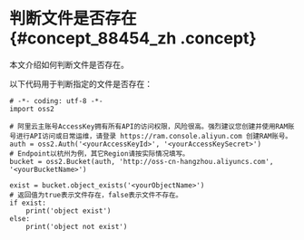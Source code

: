 # 判断文件是否存在 {#concept_88454_zh .concept}

本文介绍如何判断文件是否存在。

以下代码用于判断指定的文件是否存在：

``` {#codeblock_i8w_6eu_cqi .language-python}
# -*- coding: utf-8 -*-
import oss2

# 阿里云主账号AccessKey拥有所有API的访问权限，风险很高。强烈建议您创建并使用RAM账号进行API访问或日常运维，请登录 https://ram.console.aliyun.com 创建RAM账号。
auth = oss2.Auth('<yourAccessKeyId>', '<yourAccessKeySecret>')
# Endpoint以杭州为例，其它Region请按实际情况填写。
bucket = oss2.Bucket(auth, 'http://oss-cn-hangzhou.aliyuncs.com', '<yourBucketName>')

exist = bucket.object_exists('<yourObjectName>')
# 返回值为true表示文件存在，false表示文件不存在。
if exist:
    print('object exist')
else:
    print('object not exist')
		
```

